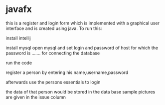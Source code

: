 # javafx

this is a register and login form which is implemented with a graphical user interface and  is created using java.
To run this:

install  intellij

install mysql
open mysql and set login and password of host for which the password is ....... for connecting the database

run the code

register a person by entering his name,username,password

afterwards use the persons essentials to login

the data of that person would be stored in the data base
sample pictures are given in the issue column

